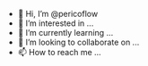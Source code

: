 - 👋 Hi, I’m @pericoflow
- 👀 I’m interested in ...
- 🌱 I’m currently learning ...
- 💞️ I’m looking to collaborate on ...
- 📫 How to reach me ...

<!---
pericoflow/pericoflow is a ✨ special ✨ repository because its `README.md` (this file) appears on your GitHub profile.
You can click the Preview link to take a look at your changes.
--->
